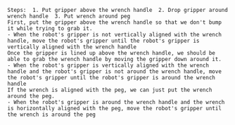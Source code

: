 
    Steps:  1. Put gripper above the wrench handle  2. Drop gripper around wrench handle  3. Put wrench around peg
    First, put the gripper above the wrench handle so that we don't bump it while trying to grab it.
    - When the robot's gripper is not vertically aligned with the wrench handle, move the robot's gripper until the robot's gripper is vertically aligned with the wrench handle
    Once the gripper is lined up above the wrench handle, we should be able to grab the wrench handle by moving the gripper down around it.
    - When the robot's gripper is vertically aligned with the wrench handle and the robot's gripper is not around the wrench handle, move the robot's gripper until the robot's gripper is around the wrench handle
    If the wrench is aligned with the peg, we can just put the wrench around the peg.
    - When the robot's gripper is around the wrench handle and the wrench is horizontally aligned with the peg, move the robot's gripper until the wrench is around the peg